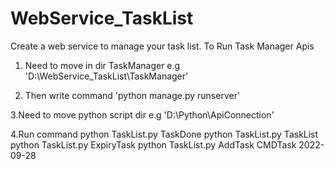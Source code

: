 # WebService_TaskList
Create a web service to manage your task list.
To Run Task Manager Apis

1. Need to move in dir TaskManager e.g
    'D:\WebService_TaskList\TaskManager'

2. Then write command 'python manage.py runserver'

3.Need to move python script dir e.g
     'D:\Python\ApiConnection'

4.Run command 
    python TaskList.py TaskDone
    python TaskList.py TaskList
    python TaskList.py ExpiryTask
    python TaskList.py AddTask CMDTask 2022-09-28
